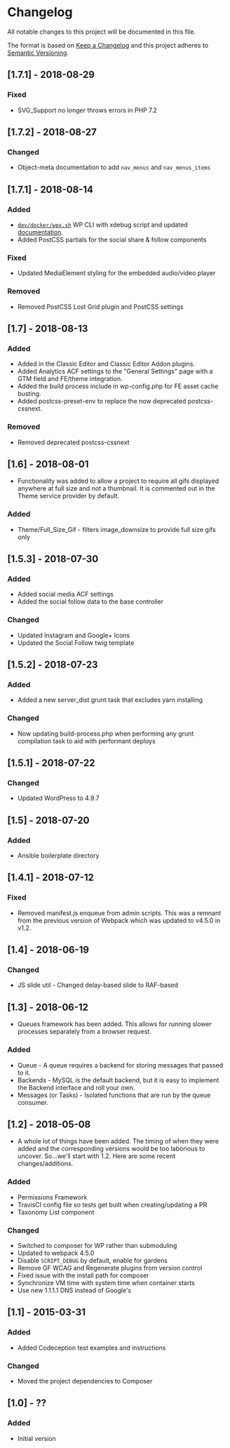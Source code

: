 # Changelog

All notable changes to this project will be documented in this file.

The format is based on [Keep a Changelog](https://keepachangelog.com/en/1.0.0/) and this project adheres to [Semantic Versioning](http://semver.org/spec/v2.0.0.html).

## [1.7.1] - 2018-08-29

### Fixed

* SVG_Support no longer throws errors in PHP 7.2

## [1.7.2] - 2018-08-27

### Changed

* Object-meta documentation to add `nav_menus` and `nav_menus_items`

## [1.7.1] - 2018-08-14

### Added

* [`dev/docker/wpx.sh`](dev/docker/wpx.sh) WP CLI with xdebug script and updated [documentation](dev/docker/README.md).
* Added PostCSS partials for the social share & follow components

### Fixed

* Updated MediaElement styling for the embedded audio/video player

### Removed

* Removed PostCSS Lost Grid plugin and PostCSS settings

## [1.7] - 2018-08-13

### Added

* Added in the Classic Editor and Classic Editor Addon plugins.
* Added Analytics ACF settings to the "General Settings" page with a GTM field and FE/theme integration.
* Added the build process include in wp-config.php for FE asset cache busting.
* Added postcss-preset-env to replace the now deprecated postcss-cssnext.

### Removed

* Removed deprecated postcss-cssnext

## [1.6] - 2018-08-01

* Functionality was added to allow a project to require all gifs displayed anywhere at full size and not a thumbnail.  It is commented out in the Theme service provider by default.

### Added

* Theme/Full_Size_Gif - filters image_downsize to provide full size gifs only

## [1.5.3] - 2018-07-30

### Added

* Added social media ACF settings
* Added the social follow data to the base controller

### Changed

* Updated Instagram and Google+ Icons
* Updated the Social Follow twig template

## [1.5.2] - 2018-07-23

### Added

* Added a new server_dist grunt task that excludes yarn installing

### Changed

* Now updating build-process.php when performing any grunt compilation task to aid with performant deploys

## [1.5.1] - 2018-07-22

### Changed

* Updated WordPress to 4.9.7

## [1.5] - 2018-07-20

### Added

* Ansible boilerplate directory

## [1.4.1] - 2018-07-12

### Fixed
* Removed manifest.js enqueue from admin scripts. This was a remnant from the previous version of Webpack which was updated to v4.5.0 in v1.2.

## [1.4] - 2018-06-19

### Changed

* JS slide util - Changed delay-based slide to RAF-based

## [1.3] - 2018-06-12

* Queues framework has been added. This allows for running slower processes separately from a browser request.

### Added

* Queue - A queue requires a backend for storing messages that passed to it.
* Backends - MySQL is the default backend, but it is easy to implement the Backend interface and roll your own.
* Messages (or Tasks) - Isolated functions that are run by the queue consumer.

## [1.2] - 2018-05-08

* A whole lot of things have been added. The timing of when they were added and the corresponding versions would be too laborious to uncover. So...we'll start with 1.2. Here are some recent changes/additions.

### Added

* Permissions Framework
* TravisCI config file so tests get built when creating/updating a PR
* Taxonomy List component

### Changed

* Switched to composer for WP rather than submoduling
* Updated to webpack 4.5.0
* Disable `SCRIPT_DEBUG` by default, enable for gardens
* Remove GF WCAG and Regenerate plugins from version control
* Fixed issue with the install path for composer
* Synchronize VM time with system time when container starts
* Use new 1.1.1.1 DNS instead of Google's

## [1.1] - 2015-03-31

### Added

* Added Codeception test examples and instructions

### Changed

* Moved the project dependencies to Composer

## [1.0] - ??

### Added

* Initial version
